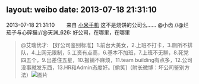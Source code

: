 layout: weibo
date: 2013-07-18 21:31:10
---
<meta name="referrer" content="no-referrer" />

2013-07-18 21:31:10  &nbsp;&nbsp;&nbsp;&nbsp;&nbsp;&nbsp; 来自 <a href="http://app.weibo.com/t/feed/22zMnn" rel="nofollow">小米手机</a>
这不是烧饼的公司么…… @小齿 //@烂茄子与心碎猫://@天渊_626: 好公司，在哪里，在哪里
>  @艾瑞优才: 【好公司鉴别标准】1.前台大美女，2.上班不打卡，3.厕所不排队，4.上网无限制，5.工资有点高，6.基本不加班，7.上班不无聊，8.死党四五个，9.出差住五星，10.报销不麻烦，11.team building有点多，12.公司没事就发东西，13.HR和Admin态度好。[偷笑]（附长微博：坏公司鉴别方法） ​​​
>  ![图片](https://ww2.sinaimg.cn/large/a84d2aacjw1e6qzkhf0wij20c80nl41u.jpg)
